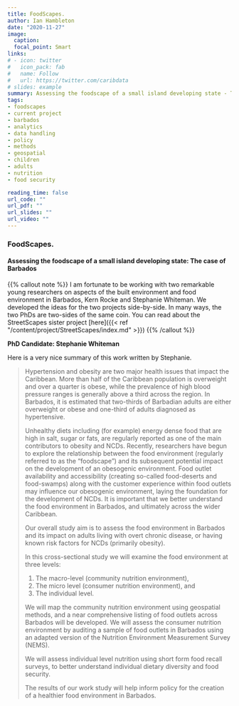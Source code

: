 ```yaml
---
title: FoodScapes. 
author: Ian Hambleton
date: "2020-11-27"
image:
  caption:
  focal_point: Smart
links:
# - icon: twitter
#   icon_pack: fab
#   name: Follow
#   url: https://twitter.com/caribdata
# slides: example
summary: Assessing the foodscape of a small island developing state - The case of Barbados
tags:
- foodscapes
- current project
- barbados
- analytics
- data handling
- policy
- methods
- geospatial
- children
- adults
- nutrition
- food security

reading_time: false
url_code: ""
url_pdf: ""
url_slides: ""
url_video: ""
---
```


### FoodScapes. 
#### Assessing the foodscape of a small island developing state: The case of Barbados

{{% callout note %}}
I am fortunate to be working with two remarkable young researchers on aspects of the built environment and food environment in Barbados, Kern Rocke and Stephanie Whiteman. We developed the ideas for the two projects side-by-side. In many ways, the two PhDs are two-sides of the same coin. You can read about the StreetScapes sister project [here]({{< ref "/content/project/StreetScapes/index.md" >}})
{{% /callout %}}

**PhD Candidate: Stephanie Whiteman**

Here is a very nice summary of this work written by Stephanie.

> Hypertension and obesity are two major health issues that impact the Caribbean. More than half of the Caribbean population is overweight and over a quarter is obese, while the prevalence of high blood pressure ranges is generally above a third across the region. In Barbados, it is estimated that two-thirds of Barbadian adults are either overweight or obese and one-third of adults diagnosed as hypertensive. 
>
> Unhealthy diets including (for example) energy dense food that are high in salt, sugar or fats, are regularly reported as one of the main contributors to obesity and NCDs. Recently, researchers have begun to explore the relationship between the food environment (regularly referred to as the “foodscape”) and its subsequent potential impact on the development of an obesogenic environment. Food outlet availability and accessibility (creating so-called food-deserts and food-swamps) along with the customer experience within food outlets may influence our obesogenic environment, laying the foundation for the development of NCDs. It is important that we better understand the food environment in Barbados, and ultimately across the wider Caribbean.
>
> Our overall study aim is to assess the food environment in Barbados and its impact on adults living with overt chronic disease, or having known risk factors for NCDs (primarily obesity). 
> 
> In this cross-sectional study we will examine the food environment at three levels:
> 
> 1. The macro-level (community nutrition environment), 
> 2. The micro level (consumer nutrition environment), and 
> 3. The individual level. 
> 
> We will map the community nutrition environment using geospatial methods, and a near comprehensive listing of food outlets across Barbados will be developed. We will assess the consumer nutrition environment by auditing a sample of food outlets in Barbados using an adapted version of the Nutrition Environment Measurement Survey (NEMS). 
> 
> We will assess individual level nutrition using short form food recall surveys, to better understand individual dietary diversity and food security. 
> 
> The results of our work study will help inform policy for the creation of a healthier food environment in Barbados. 
